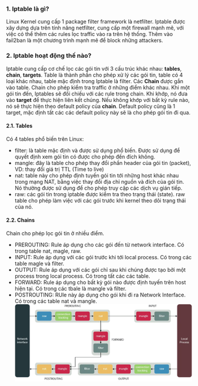 ### 1. Iptable là gì?
Linux Kernel cung cấp 1 package filter framework là netfilter. Iptable được xây dựng dựa trên tính năng netfilter, cung cấp một firewall mạnh mẽ, với việc có thể thêm các rules lọc traffic vào ra trên hệ thống. Thêm vào fail2ban là một chương trình mạnh mẽ để block những attackers.

### 2. Iptable hoạt động thế nào?
Iptable cung cấp cơ chế lọc các gói tin với 3 cấu trúc khác nhau: **tables**, **chain**, **targets**.
Table là thành phần cho phép xử lý các gói tin, table có 4 loại khác nhau, table mặc định trong Iptable là filter.
Các **Chain** được gắn vào table. Chain cho phép kiểm tra traffic ở những điểm khác nhau.
Khi một gói tin đến, Iptables sẽ đối chiếu với các rule trong chain. Khi khớp, nó đưa vào **target** để thực hiện liên kết chúng. Nếu không khớp với bất kỳ rule nào, nó sẽ thực hiện theo default policy của **chain**. Default policy cũng là 1 target, mặc định tất các các default policy này sẽ là cho phép gói tin đi qua.

#### 2.1. Tables
Có 4 tables phổ biến trên Linux:
- filter: là table mặc định và được sử dụng phổ biến. Được sử dụng để quyết định xem gói tin có được cho phép đến đích không.
- mangle: đây là table cho phép thay đổi phần header của gói tin (packet), VD: thay đổi giá trị TTL (Time to live)
- nat: table này cho phép định tuyến gói tin tới những host khác nhau trong mạng NAT, bằng việc thay đổi địa chỉ nguồn và đích của gói tin. Nó thường được sử dụng để cho phép truy cập các dịch vụ gián tiếp.
- raw: các gói tin trong iptable được kiểm tra theo trạng thái (state). raw table cho phép làm việc với các gói trước khi kernel theo dõi trạng thái của nó.
#### 2.2. Chains
Chain cho phép lọc gói tin ở nhiều điểm.
- PREROUTING: Rule áp dụng cho các gói đến từ network interface. Có trong table nat, magle, raw.
- INPUT: Rule áp dụng với các gói trước khi tới local process. Có trong các table magle và filter.
- OUTPUT: Rule áp dụng với các gói chỉ sau khi chúng được tạo bởi một process trong local process. Có trong tất các các table.
- FORWARD: Rule áp dụng cho bất kỳ gói nào được định tuyến trên host hiện tại. Có trong các tbale là mangle và filter.
- POSTROUTING: RUle này áp dụng cho gói khi đi ra Network Interface. Có trong các table nat và mangle.
![Biểu đồ luồng của gói qua chain](./img/Untitled-Diagram.webp)
